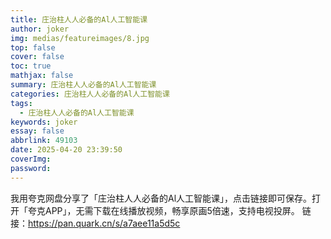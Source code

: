 ```yaml
---
title: 庄治柱人人必备的Al人工智能课
author: joker
img: medias/featureimages/8.jpg
top: false
cover: false
toc: true
mathjax: false
summary: 庄治柱人人必备的Al人工智能课
categories: 庄治柱人人必备的Al人工智能课
tags:
  - 庄治柱人人必备的Al人工智能课
keywords: joker
essay: false
abbrlink: 49103
date: 2025-04-20 23:39:50
coverImg:
password:
---
```


我用夸克网盘分享了「庄治柱人人必备的Al人工智能课」，点击链接即可保存。打开「夸克APP」，无需下载在线播放视频，畅享原画5倍速，支持电视投屏。
链接：https://pan.quark.cn/s/a7aee11a5d5c
